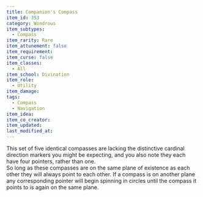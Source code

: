 ```yaml
---
title: Companion's Compass
item_id: 353
category: Wondrous
item_subtypes: 
  - Compass
item_rarity: Rare
item_attunement: false
item_requirement: 
item_curse: false
item_classes: 
  - All
item_school: Divination
item_role: 
  - Utility
item_damage: 
tags:
  - Compass
  - Navigation
item_idea: 
item_co_creator: 
item_updated: 
last_modified_at: 
---
```


This set of five identical compasses are lacking the distinctive cardinal direction markers you might be expecting, and you also note they each have four pointers, rather than one.  
So long as these compasses are on the same plane of existence as each other they will always point to each other. If a compass is on another plane any corresponding pointer will begin spinning in circles until the compass it points to is again on the same plane.
